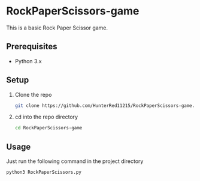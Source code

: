 # RockPaperScissors-game

This is a basic Rock Paper Scissor game.

## Prerequisites

* Python 3.x

## Setup

1. Clone the repo

    ```sh
    git clone https://github.com/HunterRed11215/RockPaperScissors-game.git
    ```

2. cd into the repo directory

    ```sh
    cd RockPaperScissors-game
    ```

## Usage

Just run the following command in the project directory

```sh
python3 RockPaperScissors.py
```
